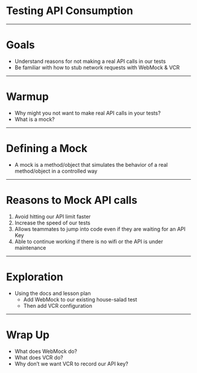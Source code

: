 # Testing API Consumption

---

# Goals

* Understand reasons for not making a real API calls in our tests
* Be familiar with how to stub network requests with WebMock & VCR

---

# Warmup

* Why might you not want to make real API calls in your tests?
* What is a mock?

---

# Defining a Mock

* A mock is a method/object that simulates the behavior of a real method/object in a controlled way

---

# Reasons to Mock API calls

1. Avoid hitting our API limit faster
2. Increase the speed of our tests
3. Allows teammates to jump into code even if they are waiting for an API Key
4. Able to continue working if there is no wifi or the API is under maintenance

---

# Exploration

* Using the docs and lesson plan
    * Add WebMock to our existing house-salad test
    * Then add VCR configuration

---

# Wrap Up

* What does WebMock do?
* What does VCR do?
* Why don’t we want VCR to record our API key?
